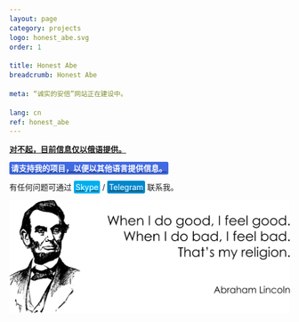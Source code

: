 ```yaml
---
layout: page
category: projects
logo: honest_abe.svg
order: 1

title: Honest Abe
breadcrumb: Honest Abe

meta: “诚实的安倍”网站正在建设中。

lang: cn
ref: honest_abe
---
```


**<a href="https://lincolnvirus.com/projects/ru/honest_abe/website.html" target="_blank">对不起，目前信息仅以俄语提供。</a>**

**<a href="https://www.paypal.com/cgi-bin/webscr?cmd=_s-xclick&hosted_button_id=T3KLFW2TE8SJC&source=url" target="_blank"><span style="background-color:#4169E1; color:white; padding:3px; border-radius: 3px">请支持我的项目，以便以其他语言提供信息。</span></a>**

有任何问题可通过 <a href="skype:chutkoy89?call" target="_blank"><span style="background-color:#00aff0; color:white; padding:3px; border-radius: 3px">Skype</span></a> / <a href="https://t.me/chutkoy" target="_blank"><span style="background-color:#0088cc; color:white; padding:3px; border-radius: 3px">Telegram</span></a> 联系我。

<a data-fancybox="gallery" href="/img/programming/Lincoln.png"><img src="/img/programming/Lincoln.png" alt=""></a>


